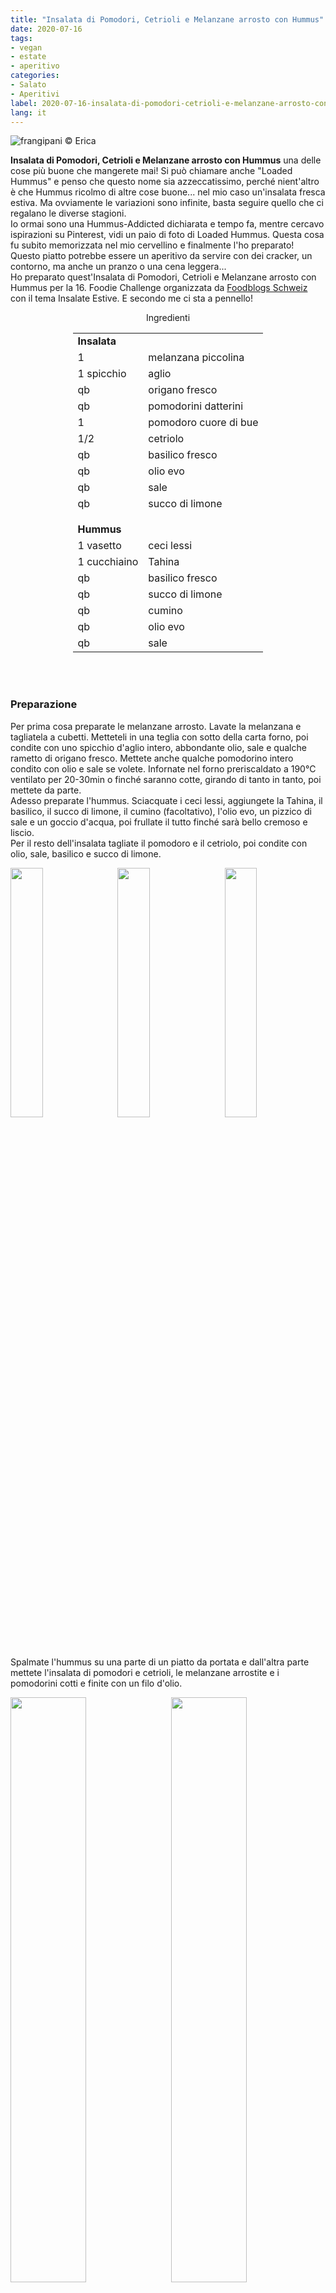 ```yaml
---
title: "Insalata di Pomodori, Cetrioli e Melanzane arrosto con Hummus"
date: 2020-07-16
tags:
- vegan
- estate
- aperitivo
categories:
- Salato
- Aperitivi
label: 2020-07-16-insalata-di-pomodori-cetrioli-e-melanzane-arrosto-con-hummus
lang: it 
---
```

![](header.jpeg "frangipani © Erica")

**Insalata di Pomodori, Cetrioli e Melanzane arrosto con Hummus** una delle cose più buone che mangerete mai! Si può chiamare anche "Loaded Hummus" e penso che questo nome sia azzeccatissimo, perché nient'altro è che Hummus ricolmo di altre cose buone... nel mio caso un'insalata fresca estiva. Ma ovviamente le variazioni sono infinite, basta seguire quello che ci regalano le diverse stagioni.
<br />
Io ormai sono una Hummus-Addicted dichiarata e tempo fa, mentre cercavo ispirazioni su Pinterest, vidi un paio di foto di Loaded Hummus. Questa cosa fu subito memorizzata nel mio cervellino e finalmente l'ho preparato! Questo piatto potrebbe essere un aperitivo da servire con dei cracker, un contorno, ma anche un pranzo o una cena leggera...
<br />
Ho preparato quest'Insalata di Pomodori, Cetrioli e Melanzane arrosto con Hummus per la 16. Foodie Challenge organizzata da <a href="https://www.foodblogs-schweiz.ch" target="_blank">Foodblogs Schweiz</a> con il tema Insalate Estive. E secondo me ci sta a pennello!

<div id="wrapper" style="text-align: center">
  <div id="yourdiv" style="display: inline-block;">
    <div class="ingredients">
      <div class="ingredients-title">Ingredienti</div>
      <table>
        <tbody>
          <tr>          
            <td colspan="2"><b>Insalata</b></td>
          </tr>      
          <tr>        
            <td>1</td>
            <td>melanzana piccolina</td>
          </tr>
          <tr>
            <td>1 spicchio</td>
            <td>aglio</td>
          </tr>
          <tr>
            <td>qb</td>
            <td>origano fresco</td>
          </tr>
          <tr>
            <td>qb</td>
            <td>pomodorini datterini</td>
          </tr>
          <tr>
            <td>1</td>
            <td>pomodoro cuore di bue</td>
          </tr>
          <tr>
            <td>1/2</td>
            <td>cetriolo</td>
          </tr>
          <tr>
            <td>qb</td>
            <td>basilico fresco</td>
          </tr>
          <tr>
            <td>qb</td>
            <td>olio evo</td>
          </tr>
          <tr>
            <td>qb</td>
            <td>sale</td>
          </tr>
          <tr>
            <td>qb</td>
            <td>succo di limone</td>
          </tr>
          <tr style="height: 15px;"></tr>
          <tr>          
            <td colspan="2"><b>Hummus</b></td>
          </tr>
          <tr>
            <td>1 vasetto</td>
            <td>ceci lessi</td>
          </tr>
          <tr>
            <td>1 cucchiaino</td>
            <td>Tahina</td>
          </tr>
          <tr>
            <td>qb</td>
            <td>basilico fresco</td>
          </tr>
          <tr>
            <td>qb</td>
            <td>succo di limone</td>
          </tr>
          <tr>
            <td>qb</td>
            <td>cumino</td>
          </tr>
          <tr>
            <td>qb</td>
            <td>olio evo</td>
          </tr>
          <tr>
            <td>qb</td>
            <td>sale</td>
          </tr>
        </tbody>
      </table>
      <br></br>
    </div>
  </div>
</div>


<h3>
  <font color="grey">
    <i class="fa fa-cogs"></i>
  </font> Preparazione
</h3>

Per prima cosa preparate le melanzane arrosto. Lavate la melanzana e tagliatela a cubetti. Metteteli in una teglia con sotto della carta forno, poi condite con uno spicchio d'aglio intero, abbondante olio, sale e qualche rametto di origano fresco. Mettete anche qualche pomodorino intero condito con olio e sale se volete. Infornate nel forno preriscaldato a 190°C ventilato per 20-30min o finché saranno cotte, girando di tanto in tanto, poi mettete da parte.
<br />
Adesso preparate l'hummus. Sciacquate i ceci lessi, aggiungete la Tahina, il basilico, il succo di limone, il cumino (facoltativo), l'olio evo, un pizzico di sale e un goccio d'acqua, poi frullate il tutto finché sarà bello cremoso e liscio.
<br />
Per il resto dell'insalata tagliate il pomodoro e il cetriolo, poi condite con olio, sale, basilico e succo di limone.
<p>
  <div style="width: 100%; margin-bottom: 0">
    <img style="float: left; width: 32%; margin-right: 1%;" src="melanzane.jpeg" alt="" title="frangipani © Erica" />
    <img style="float: left; width: 32%; margin-right: 1%; margin-left: 1%;" src="humus.jpeg" alt="" title="frangipani © Erica" />
    <img style="float: left; width: 32%; margin-left: 1%;" src="insalata.jpeg" alt="" title="frangipani © Erica" />
    <div style="clear: both"></div>
  </div>
</p>
Spalmate l'hummus su una parte di un piatto da portata e dall'altra parte mettete l'insalata di pomodori e cetrioli, le melanzane arrostite e i pomodorini cotti e finite con un filo d'olio.
<p>
  <div style="width: 100%; margin-bottom: 0">
    <img style="float: left; width: 49%; margin-right: 1%" src="risultato1.jpeg" alt="" title="frangipani © Erica" />
    <img style="float: left; width: 49%; margin-left: 1%" src="risultato2.jpeg" alt="" title="frangipani © Erica" />
    <div style="clear: both"></div>
  </div>
</p>

<p>
  <div style="width: 100%; margin-bottom: 0">
    <img style="float: left; width: 49%; margin-right: 1%" src="risultato3.jpeg" alt="" title="frangipani © Erica" />
    <img style="float: left; width: 49%; margin-left: 1%" src="risultato4.jpeg" alt="" title="frangipani © Erica" />
    <div style="clear: both"></div>
  </div>
</p>

<p>
  <div style="width: 100%; margin-bottom: 0">
    <img style="float: left; width: 49%; margin-right: 1%" src="risultato5.jpeg" alt="" title="frangipani © Erica" />
    <img style="float: left; width: 49%; margin-left: 1%" src="risultato6.jpeg" alt="" title="frangipani © Erica" />
    <div style="clear: both"></div>
  </div>
</p>

<h4>Buon appetito
  <font color="red">
    <i class="fa fa-smile-o"></i>
  </font>
</h4>